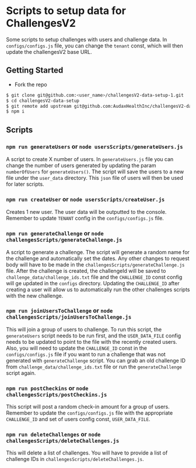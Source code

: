 # Scripts to setup data for ChallengesV2

Some scripts to setup challenges with users and challenge data. In `configs/configs.js` file, you can change the `tenant` const, which will then update the challengesV2 base URL.

## Getting Started

- Fork the repo

```bash
$ git clone git@github.com:<user_name>/challengesV2-data-setup-1.git
$ cd challengesV2-data-setup
$ git remote add upstream git@github.com:AudaxHealthInc/challengesV2-data-setup.git
$ npm i
```

## Scripts

### `npm run generateUsers` or `node usersScripts/generateUsers.js `
A script to create X number of users. In `generateUsers.js` file you can change the number of users generated by updating the param `numberOfUsers` for `generateUsers()`. The script will save the users to a new file under the `user_data` directory. This `json` file of users will then be used for later scripts.

### `npm run createUser` or `node usersScripts/createUser.js`
Creates 1 new user. The user data will be outputted to the console. Remember to update `TENANT` config in the `configs/configs.js` file.

### `npm run generateChallenge` or `node challengesScripts/generateChallenge.js`
A script to generate a challenge. The script will generate a random name for the challenge and automatically set the dates. Any other changes to request body will have to be made in the `challengesScripts/generateChallenge.js` file. After the challenge is created, the challengeId will be saved to `challenge_data/challenge_ids.txt` file and the `CHALLENGE_ID` const config will ge updated in the `configs` directory. Updating the `CHALLENGE_ID` after creating a user will allow us to automatically run the other challenges scripts with the new challenge.  

### `npm run joinUsersToChallenge` or `node challengesScripts/joinUsersToChallenge.js`
This will join a group of users to challenge. To run this script, the `generateUsers` script needs to be run first, and the `USER_DATA_FILE` config needs to be updated to point to the file with the recently created users. Also, you will need to update the `CHALLENGE_ID` const in the `configs/configs.js` file if you want to run a challenge that was not generated with `generateChallenge` script. You can grab an old challenge ID from `challenge_data/challenge_ids.txt` file or run the `generateChallenge` script again.

### `npm run postCheckins` or `node challengesScripts/postCheckins.js`
This script will post a random check-in amount for a group of users. Remember to update the `configs/configs.js` file with the appropriate `CHALLENGE_ID` and set of users config const, `USER_DATA_FILE`.

### `npm run deleteChallenges` or `node challengesScripts/deleteChallenges.js`
This will delete a list of challenges. You will have to provide a list of challenge IDs in `challengesScripts/deleteChallenges.js`.

